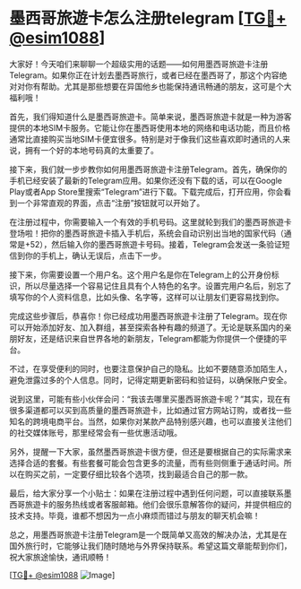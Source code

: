 # 墨西哥旅遊卡怎么注册telegram [[TG💪+ @esim1088](https://t.me/s/esim1088)]

大家好！今天咱们来聊聊一个超级实用的话题——如何用墨西哥旅遊卡注册Telegram。如果你正在计划去墨西哥旅行，或者已经在墨西哥了，那这个内容绝对对你有帮助。尤其是那些想要在异国他乡也能保持通讯畅通的朋友，这可是个大福利哦！

首先，我们得知道什么是墨西哥旅遊卡。简单来说，墨西哥旅遊卡就是一种为游客提供的本地SIM卡服务。它能让你在墨西哥使用本地的网络和电话功能，而且价格通常比直接购买当地SIM卡便宜很多。特别是对于像我们这些喜欢即时通讯的人来说，拥有一个好的本地号码真的太重要了。

接下来，我们就一步步教你如何用墨西哥旅遊卡注册Telegram。首先，确保你的手机已经安装了最新的Telegram应用。如果你还没有下载的话，可以在Google Play或者App Store里搜索“Telegram”进行下载。下载完成后，打开应用，你会看到一个非常直观的界面，点击“注册”按钮就可以开始了。

在注册过程中，你需要输入一个有效的手机号码。这里就轮到我们的墨西哥旅遊卡登场啦！把你的墨西哥旅遊卡插入手机后，系统会自动识别出当地的国家代码（通常是+52），然后输入你的墨西哥旅遊卡号码。接着，Telegram会发送一条验证短信到你的手机上，确认无误后，点击下一步。

接下来，你需要设置一个用户名。这个用户名是你在Telegram上的公开身份标识，所以尽量选择一个容易记住且具有个人特色的名字。设置完用户名后，别忘了填写你的个人资料信息，比如头像、名字等，这样可以让朋友们更容易找到你。

完成这些步骤后，恭喜你！你已经成功用墨西哥旅遊卡注册了Telegram。现在你可以开始添加好友、加入群组，甚至探索各种有趣的频道了。无论是联系国内的亲朋好友，还是结识来自世界各地的新朋友，Telegram都能为你提供一个便捷的平台。

不过，在享受便利的同时，也要注意保护自己的隐私。比如不要随意添加陌生人，避免泄露过多的个人信息。同时，记得定期更新密码和验证码，以确保账户安全。

说到这里，可能有些小伙伴会问：“我该去哪里买墨西哥旅遊卡呢？”其实，现在有很多渠道都可以买到高质量的墨西哥旅遊卡，比如通过官方网站订购，或者找一些知名的跨境电商平台。当然，如果你对某款产品特别感兴趣，也可以直接关注他们的社交媒体账号，那里经常会有一些优惠活动哦。

另外，提醒一下大家，虽然墨西哥旅遊卡很方便，但还是要根据自己的实际需求来选择合适的套餐。有些套餐可能会包含更多的流量，而有些则侧重于通话时间。所以在购买之前，一定要仔细比较各个选项，找到最适合自己的那一款。

最后，给大家分享一个小贴士：如果在注册过程中遇到任何问题，可以直接联系墨西哥旅遊卡的服务热线或者客服邮箱。他们会很乐意解答你的疑问，并提供相应的技术支持。毕竟，谁都不想因为一点小麻烦而错过与朋友的聊天机会嘛！

总之，用墨西哥旅遊卡注册Telegram是一个既简单又高效的解决办法，尤其是在国外旅行时，它能够让我们随时随地与外界保持联系。希望这篇文章能帮到你们，祝大家旅途愉快，通讯顺畅！

[[TG💪+ @esim1088](https://t.me/s/esim1088) ![Image](https://i.postimg.cc/4NQfJmqS/Snipaste-2025-05-13-00-14-12.png)]